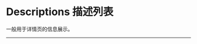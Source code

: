 # Descriptions 描述列表

一般用于详情页的信息展示。

---

<script setup>
import DescBasicUse from "./component/desc-basic-use.md"
import DescSingleCol from "./component/desc-single-col.md"
import DescLabelAlign from "./component/desc-label-align.md"
import DescBordered from "./component/desc-bordered.md"
import DescLayout from "./component/desc-layout.md"
import DescLayoutDemo from "./component/desc-layout-demo.md"
import DescApi from "./component/desc-api.md"
import DescTip from "./component/desc-tip.md"
</script>

<desc-basic-use />
<desc-single-col />
<desc-label-align />
<desc-bordered />
<desc-layout />
<desc-layout-demo />
<desc-api />
<desc-tip />
